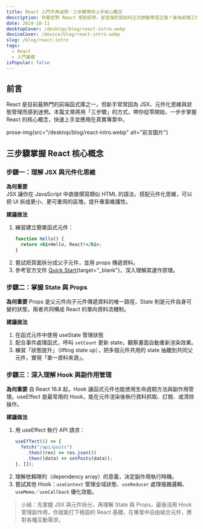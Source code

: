 ```yaml
---
title: React 入門不再迷惘：三步驟帶你上手核心概念
description: 你是否對 React 感到好奇，卻苦惱於該如何正式啟動學習之路？身為前端工程師兼職涯諮詢師，我常遇到同學問我：「React 到底該怎麼入門？」為了幫大家減少摸索的時間，我整理出三個循序漸進的關鍵步驟，帶你更輕鬆地掌握 React 核心概念，真正把理論應用在實際專案中。
date: 2024-10-11
desktopCover: /desktop/blog/react-intro.webp
deviceCover: /device/blog/react-intro.webp
slug: /blog/react-intro
tags:
  - React
  - 入門基礎
isPopular: false
---
```




## 前言

React 是目前最熱門的前端函式庫之一，但新手常常因為 JSX、元件化思維與狀態管理而感到迷惘。本篇文章將用「三步驟」的方式，帶你從零開始，一步步掌握 React 的核心概念，快速上手並應用在真實專案中。



prose-img{src="/desktop/blog/react-intro.webp" alt="前言圖片"}


## 三步驟掌握 React 核心概念



### 步驟一：理解 JSX 與元件化思維

**為何重要**  
JSX 讓你在 JavaScript 中直接撰寫類似 HTML 的語法，搭配元件化思維，可以把 UI 拆成更小、更可重用的區塊，提升專案維護性。

**建議做法**

1. 練習建立簡單函式元件：
   ```jsx
   function Hello() {
     return <h1>Hello, React!</h1>;
   }
   ```
2. 嘗試把頁面拆分成父子元件，並用 props 傳遞資料。
3. 參考官方文件 [Quick Start](https://react.dev/learn){target="\_blank"}，深入理解其運作原理。





### 步驟二：掌握 State 與 Props

**為何重要**
Props 是父元件向子元件傳遞資料的唯一路徑，State 則是元件自身可變的狀態，兩者共同構成 React 的單向資料流機制。

**建議做法**

1. 在函式元件中使用 useState 管理狀態
2. 配合事件處理函式，呼叫 `setCount` 更新 state，觀察畫面自動重新渲染效果。
3. 練習「狀態提升」（lifting state up），把多個元件共用的 state 抽離到共同父元件，實現「單一資料來源」。





### 步驟三：深入理解 Hook 與副作用管理

**為何重要**
自 React 16.8 起，Hook 讓函式元件也能使用生命週期方法與副作用管理。useEffect 是最常用的 Hook，能在元件渲染後執行資料抓取、訂閱、或清除操作。

**建議做法**

1. 用 useEffect 執行 API 請求：
   ```jsx
   useEffect(() => {
     fetch("/api/posts")
       .then((res) => res.json())
       .then((data) => setPosts(data));
   }, []);
   ```
2. 理解依賴陣列（dependency array）的意義，決定副作用執行時機。
3. 嘗試其他 Hook：`useContext` 管理全域狀態、`useReducer` 處理複雜邏輯、`useMemo`／`useCallback` 優化效能。



> 小結：先掌握 JSX 與元件拆分，再理解 State 與 Props，最後活用 Hook 管理副作用，你就能打下穩固的 React 基礎，在專案中自由組合元件，應對各種互動需求。
